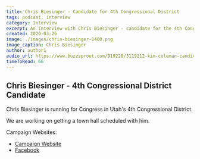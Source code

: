 ```yaml
---
title: Chris Biesinger - Candidate for 4th Congressional District
tags: podcast, interview
category: Interview
excerpt: An interview with Chris Biesinger - candidate for the 4th Congressional District
created: 2020-03-26
image: ./images/chris-biesinger-1400.png
image_caption: Chris Biesinger
author: author1
audio_url: https://www.buzzsprout.com/919228/3119212-kim-coleman-candidate-for-congress-utah-4th-congressional-district.mp3?blob_id=11032480&download=true
timeToRead: 66
---
```


## Chris Biesinger - 4th Congressional District Candidate

Chris Biesinger is running for Congress in Utah's 4th Congressional District.

We are working on getting a town hall scheduled with him.

Campaign Websites:
* [Campaign Website](https://chrisbiesinger.com)
* [Facebook](https://www.facebook.com/ChrisBiesingerUT/)
